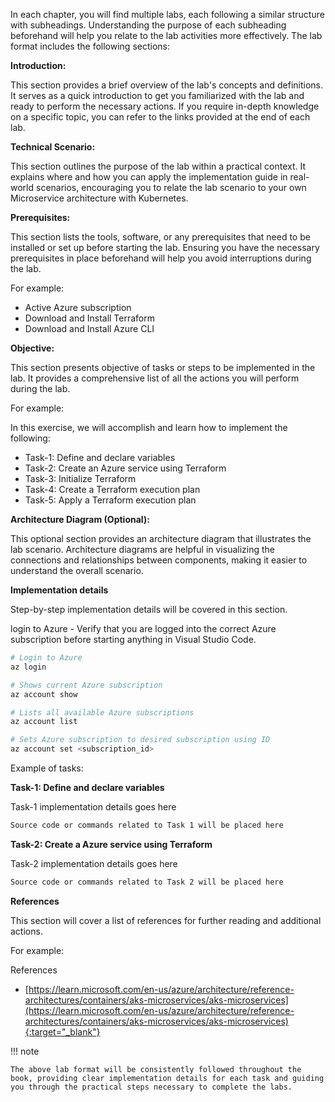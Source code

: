 In each chapter, you will find multiple labs, each following a similar structure with subheadings. Understanding the purpose of each subheading beforehand will help you relate to the lab activities more effectively. The lab format includes the following sections:

**Introduction:**

This section provides a brief overview of the lab's concepts and definitions. It serves as a quick introduction to get you familiarized with the lab and ready to perform the necessary actions. If you require in-depth knowledge on a specific topic, you can refer to the links provided at the end of each lab.

**Technical Scenario:**

This section outlines the purpose of the lab within a practical context. It explains where and how you can apply the implementation guide in real-world scenarios, encouraging you to relate the lab scenario to your own Microservice architecture with Kubernetes.

**Prerequisites:**

This section lists the tools, software, or any prerequisites that need to be installed or set up before starting the lab. Ensuring you have the necessary prerequisites in place beforehand will help you avoid interruptions during the lab.

For example:

- Active Azure subscription
- Download and Install Terraform
- Download and Install Azure CLI

**Objective:**

This section presents objective of tasks or steps to be implemented in the lab. It provides a comprehensive list of all the actions you will perform during the lab.

For example:

In this exercise, we will accomplish and learn how to implement the following:

- Task-1: Define and declare variables
- Task-2: Create an Azure service using Terraform
- Task-3: Initialize Terraform
- Task-4: Create a Terraform execution plan
- Task-5: Apply a Terraform execution plan

**Architecture Diagram (Optional):**

This optional section provides an architecture diagram that illustrates the lab scenario. Architecture diagrams are helpful in visualizing the connections and relationships between components, making it easier to understand the overall scenario.

**Implementation details**

Step-by-step implementation details will be covered in this section.

login to Azure - Verify that you are logged into the correct Azure subscription before starting anything in Visual Studio Code.

```sh
# Login to Azure
az login 

# Shows current Azure subscription
az account show

# Lists all available Azure subscriptions
az account list

# Sets Azure subscription to desired subscription using ID
az account set <subscription_id>
```

Example of tasks:

**Task-1: Define and declare variables**

Task-1 implementation details goes here

```sh
Source code or commands related to Task 1 will be placed here
```

**Task-2: Create a Azure service using Terraform**

Task-2 implementation details goes here

```sh
Source code or commands related to Task 2 will be placed here
```

**References**

This section will cover a list of references for further reading and additional actions.

For example:

References

- [https://learn.microsoft.com/en-us/azure/architecture/reference-architectures/containers/aks-microservices/aks-microservices](https://learn.microsoft.com/en-us/azure/architecture/reference-architectures/containers/aks-microservices/aks-microservices){:target="_blank"}

!!! note
    
    The above lab format will be consistently followed throughout the book, providing clear implementation details for each task and guiding you through the practical steps necessary to complete the labs.